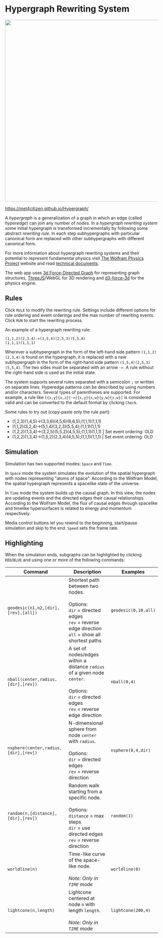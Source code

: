 # Hypergraph Rewriting System

<img src="https://repository-images.githubusercontent.com/324783458/88643280-493e-11eb-87cb-910353f32066" width="600">

https://met4citizen.github.io/Hypergraph/

A *hypergraph* is a generalization of a graph in which an edge (called *hyperedge*)
can join any number of *nodes*. In a *hypergraph rewriting system* some initial
hypergraph is transformed incrementally by following some abstract *rewriting rule*.
In each step subhypergraphs with particular canonical form are replaced with
other subhypergraphs with different canonical form.

For more information about hypergraph rewriting systems and their potential to
represent fundamental physics visit [The Wolfram Physics Project](https://www.wolframphysics.org)
website and read [technical documents](https://www.wolframphysics.org/technical-documents/).

The web app uses [3d Force-Directed Graph](https://github.com/vasturiano/3d-force-graph)
for representing graph structures, [ThreeJS](https://github.com/mrdoob/three.js/)/WebGL
for 3D rendering and [d3-force-3d](https://github.com/vasturiano/d3-force-3d) for the
physics engine.

## Rules

Click `RULE` to modify the rewriting rule. Settings include different options for
rule ordering and event orderings and the max number of rewriting events.
Click `RUN` to start the rewriting process. 

An example of a hypergraph rewriting rule:

```
(1,1,2)(2,3,4)->(1,5,4)(2,5,3)(5,5,4)
(1,1,1)(1,1,1)
```

Wherever a subhypergraph in the form of the left-hand side pattern `(1,1,2)(2,3,4)`
is found on the hypergraph, it is replaced with a new subhypergraph in the
form of the right-hand side pattern `(1,5,4)(2,5,3)(5,5,4)`. The two sides must be
separated with an arrow `->`. A rule without the right-hand side is used as the initial
state.

The system supports several rules separated with a semicolon `;` or written
on separate lines. Hyperedge patterns can be described by using numbers and/or
characters. Several types of parentheses are supported. For example, a rule like
`[{x,y}{x,z}]->[{x,y}{x,w}{y,w}{z,w}]` is considered valid and can be
converted to the default format by clicking `Check`.

Some rules to try out (copy-paste only the rule part):

- (1,2,3)(1,4,5)->(3,3,6)(4,5,6)(6,6,5);(1,1,1)(1,1,1)
- (1,1,2)(3,2,4)->(5,1,4)(3,2,3)(5,5,4);(1,1,1)(1,1,1)
- (1,2,2)(1,3,4)->(3,2,5)(5,5,2)(4,5,5);(1,1,1)(1,1,1) | Set event ordering: OLD
- (1,2,2)(1,3,4)->(1,5,2)(2,3,4)(4,5,5);(1,1,1)(1,1,1) | Set event ordering: OLD

## Simulation

Simulation has two supported modes: `Space` and `Time`.

In `Space` mode the system simulates the evolution of the spatial hypergraph with
nodes representing "atoms of space". According to the Wolfram Model, the spatial
hypergraph represents a spacelike state of the universe.

In `Time` mode the system builds up the causal graph. In this view, the nodes are
updating events and the directed edges their causal relationships. According to the
Wolfram Model, the flux of causal edges through spacelike and timelike hypersurfaces
is related to energy and momentum respectively.

Media control buttons let you rewind to the beginning, start/pause simulation and
skip to the end. `Speed` sets the frame rate.

## Highlighting

When the simulation ends, subgraphs can be highlighted by clicking `RED`/`BLUE`
and using one or more of the following commands:

Command | Description | Examples
--- | --- | ---
`geodesic(n1,n2,[dir],[rev],[all])` | Shortest path between two nodes.<br/><br/>Options:<br/>`dir` = directed edges<br/>`rev` = reverse edge direction<br/>`all` = show all shortest paths | `geodesic(0,10,all)`
`nball(center,radius,[dir],[rev])` | A set of nodes/edges within a distance `radius` of a given node `center`.<br/><br/>Options:<br/>`dir` = directed edges<br/>`rev` = reverse edge direction | `nball(0,4)`
`nsphere(center,radius,[dir],[rev])` | N-dimensional sphere from node `center` with `radius`.<br/><br/>Options:<br/>`dir` = directed edges<br/>`rev` = reverse direction | `nsphere(0,4,dir)`
`random(n,[distance],[dir],[rev])` | Random walk starting from a specific node.<br/><br/>Options:<br/>`distance` = max steps<br/>`dir` = use directed edges<br/>`rev` = reverse direction | `random(1)`
`worldline(n)` | Time-like curve of the space-like node.<br/><br/>*Note: Only in `TIME` mode* | `worldline(0)`
`lightcone(n,length)` | Lightcone centered at node `n` with length `length`.<br/><br/>*Note: Only in `TIME` mode* | `lightcone(200,4)`



